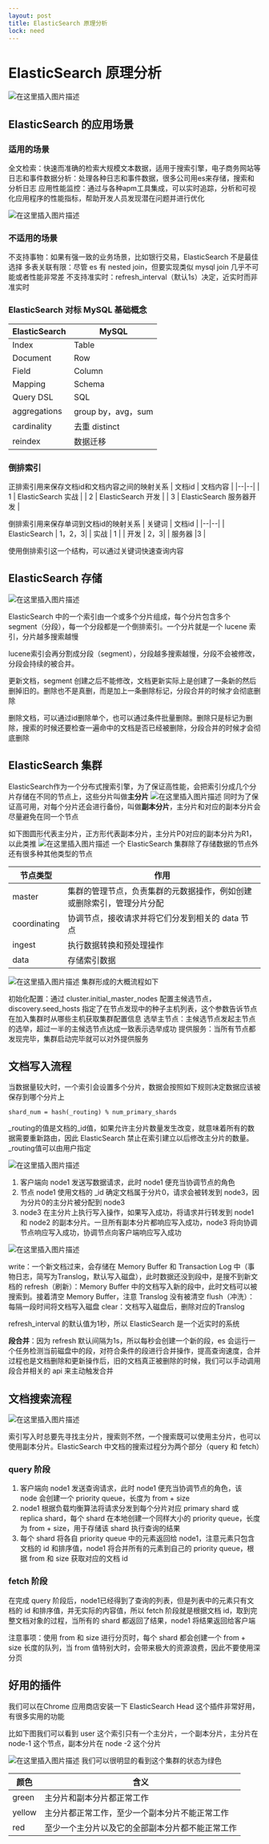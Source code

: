 ```yaml
---
layout: post
title: ElasticSearch 原理分析
lock: need
---
```


# ElasticSearch 原理分析

![在这里插入图片描述](https://img-blog.csdnimg.cn/c1a0738272624facaa201c77785cce1b.png#pic_center)
## ElasticSearch 的应用场景
### 适用的场景

全文检索：快速而准确的检索大规模文本数据，适用于搜索引擎，电子商务网站等
日志和事件数据分析：处理各种日志和事件数据，很多公司用es来存储，搜索和分析日志
应用性能监控：通过与各种apm工具集成，可以实时追踪，分析和可视化应用程序的性能指标，帮助开发人员发现潜在问题并进行优化

![在这里插入图片描述](https://img-blog.csdnimg.cn/direct/3bb95c2b37db4b369325a7b6bf8f1d9c.png)
### 不适用的场景
不支持事物：如果有强一致的业务场景，比如银行交易，ElasticSearch 不是最佳选择
多表关联有限：尽管 es 有 nested join，但要实现类似 mysql join 几乎不可能或者性能非常差
不支持准实时：refresh_interval（默认1s）决定，近实时而非准实时

### ElasticSearch 对标 MySQL 基础概念

| ElasticSearch | MySQL |
|--|--|
| Index | Table |
| Document | Row |
| Field | Column |
| Mapping | Schema |
| Query DSL | SQL |
| aggregations | group by，avg，sum |
| cardinality | 去重 distinct |
| reindex |数据迁移  |

### 倒排索引
正排索引用来保存文档id和文档内容之间的映射关系
| 文档id | 文档内容 |
|--|--|
| 1 | ElasticSearch 实战 |
| 2 | ElasticSearch 开发 |
| 3 | ElasticSearch 服务器开发 |

倒排索引用来保存单词到文档id的映射关系
| 关键词 | 文档id |
|--|--|
| ElasticSearch  | 1，2，3|
| 实战 | 1 |
| 开发 | 2，3|
| 服务器 |3  |

使用倒排索引这一个结构，可以通过关键词快速查询内容
## ElasticSearch 存储
![在这里插入图片描述](https://img-blog.csdnimg.cn/direct/f7e36a27b3674c95b536379492238c16.png)

ElasticSearch 中的一个索引由一个或多个分片组成，每个分片包含多个 segment（分段），每一个分段都是一个倒排索引。一个分片就是一个 lucene 索引，分片越多搜索越慢

lucene索引会再分割成分段（segment），分段越多搜索越慢，分段不会被修改，分段会持续的被合并。

更新文档，segment 创建之后不能修改，文档更新实际上是创建了一条新的然后删掉旧的。删除也不是真删，而是加上一条删除标记，分段合并的时候才会彻底删除

删除文档，可以通过id删除单个，也可以通过条件批量删除。删除只是标记为删除，搜索的时候还要检查一遍命中的文档是否已经被删除，分段合并的时候才会彻底删除

## ElasticSearch 集群
ElasticSearch作为一个分布式搜索引擎，为了保证高性能，会把索引分成几个分片存储在不同的节点上，这些分片叫做**主分片**
![在这里插入图片描述](https://img-blog.csdnimg.cn/direct/152a0a5c725a4a9fa125c6013a298432.png)
同时为了保证高可用，对每个分片还会进行备份，叫做**副本分片**，主分片和对应的副本分片会尽量避免在同一个节点

如下图圆形代表主分片，正方形代表副本分片，主分片P0对应的副本分片为R1，以此类推
![在这里插入图片描述](https://img-blog.csdnimg.cn/direct/7dbccb791cce4447afed922196532737.png)
一个 ElasticSearch 集群除了存储数据的节点外还有很多种其他类型的节点

| 节点类型 | 作用 |
|--|--|
| master | 集群的管理节点，负责集群的元数据操作，例如创建或删除索引，管理分片分配 |
| coordinating | 协调节点，接收请求并将它们分发到相关的 data 节点 |
| ingest | 执行数据转换和预处理操作 |
| data | 存储索引数据 |

![在这里插入图片描述](https://img-blog.csdnimg.cn/direct/0574a11a58b84a66862a78b8baed1916.png)
集群形成的大概流程如下

初始化配置：通过 cluster.initial_master_nodes 配置主候选节点，discovery.seed_hosts 指定了在节点发现中的种子主机列表，这个参数告诉节点在加入集群时从哪些主机获取集群配置信息
选举主节点：主候选节点发起主节点的选举，超过一半的主候选节点达成一致表示选举成功
提供服务：当所有节点都发现完毕，集群启动完毕就可以对外提供服务
## 文档写入流程

当数据量较大时，一个索引会设置多个分片，数据会按照如下规则决定数据应该被保存到哪个分片上

```shell
shard_num = hash(_routing) % num_primary_shards
```
_routing的值是文档的_id值，如果允许主分片数量发生改变，就意味着所有的数据需要重新路由，因此 ElasticSearch 禁止在索引建立以后修改主分片的数量。_routing值可以由用户指定

![在这里插入图片描述](https://img-blog.csdnimg.cn/direct/982e7dbf40b94dc7850887cf22af1e83.png)

1. 客户端向 node1 发送写数据请求，此时 node1 便充当协调节点的角色
2. 节点 node1 使用文档的 _id 确定文档属于分片0，请求会被转发到 node3，因为分片0的主分片被分配到 node3
3. node3 在主分片上执行写入操作，如果写入成功，将请求并行转发到 node1 和 node2 的副本分片。一旦所有副本分片都响应写入成功，node3 将向协调节点响应写入成功，协调节点向客户端响应写入成功

![在这里插入图片描述](https://img-blog.csdnimg.cn/direct/711bec8f330542c8b814c51f6d97d3b9.png)

write：一个新文档过来，会存储在 Memory Buffer 和 Transaction Log 中（事物日志，简写为Translog，默认写入磁盘），此时数据还没到段中，是搜不到新文档的
refresh（刷新）：Memory Buffer 中的文档写入新的段中，此时文档可以被搜索到。接着清空 Memory Buffer，注意 Translog 没有被清空
flush（冲洗）：每隔一段时间将文档写入磁盘
clear：文档写入磁盘后，删除对应的Translog

refresh_interval 的默认值为1秒，所以 ElasticSearch 是一个近实时的系统

**段合并**：因为 refresh 默认间隔为1s，所以每秒会创建一个新的段，es 会运行一个任务检测当前磁盘中的段，对符合条件的段进行合并操作，提高查询速度，合并过程也是文档删除和更新操作后，旧的文档真正被删除的时候，我们可以手动调用段合并相关的 api 来主动触发合并
## 文档搜索流程
![在这里插入图片描述](https://img-blog.csdnimg.cn/direct/e7aecf2495a84cc0a187717d676245ed.png)

索引写入时总要先寻找主分片，搜索则不然，一个搜索既可以使用主分片，也可以使用副本分片。ElasticSearch 中文档的搜索过程分为两个部分（query 和 fetch）
### query 阶段

1. 客户端向 node1 发送查询请求，此时 node1 便充当协调节点的角色，该 node 会创建一个 priority queue，长度为 from + size
2. node1 根据负载均衡算法将请求分发到每个分片对应 primary shard 或 replica shard，每个 shard 在本地创建一个同样大小的 priority queue，长度为 from + size，用于存储该 shard 执行查询的结果
3. 每个 shard 将各自 priority queue 中的元素返回给 node1，注意元素只包含文档的 id 和排序值，node1 将合并所有的元素到自己的 priority queue，根据 from 和 size 获取对应的文档 id
### fetch 阶段

在完成 query 阶段后，node1已经得到了查询的列表，但是列表中的元素只有文档的 id 和排序值，并无实际的内容值，所以 fetch 阶段就是根据文档 id，取到完整文档对象的过程，当所有的 shard 都返回了结果，node1 将结果返回给客户端

注意事项：使用 from 和 size 进行分页时，每个 shard 都会创建一个 from + size 长度的队列，当 from 值特别大时，会带来极大的资源浪费，因此不要使用深分页

## 好用的插件
我们可以在Chrome 应用商店安装一下 ElasticSearch Head 这个插件非常好用，有很多实用的功能

比如下图我们可以看到 user 这个索引只有一个主分片，一个副本分片，主分片在 node-1 这个节点，副本分片在 node -2 这个分片

![在这里插入图片描述](https://img-blog.csdnimg.cn/direct/eb0dd4e117d446f2b36141d1f7a067fc.png)
我们可以很明显的看到这个集群的状态为绿色

| 颜色 | 含义 |
|--|--|
| green | 主分片和副本分片都正常工作 |
| yellow | 主分片都正常工作，至少一个副本分片不能正常工作 |
| red | 至少一个主分片以及它的全部副本分片都不能正常工作 |
